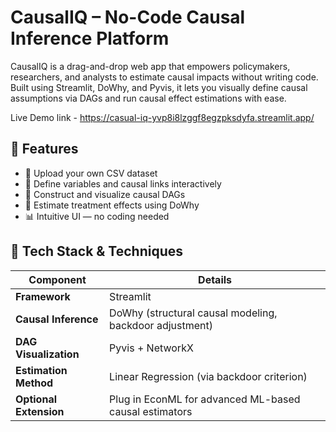 # CausalIQ – No-Code Causal Inference Platform

CausalIQ is a drag-and-drop web app that empowers policymakers, researchers, and analysts to estimate causal impacts without writing code. Built using Streamlit, DoWhy, and Pyvis, it lets you visually define causal assumptions via DAGs and run causal effect estimations with ease.

Live Demo link - https://casual-iq-yvp8i8lzggf8egzpksdyfa.streamlit.app/

## 🎯 Features

- 📁 Upload your own CSV dataset
- 🔄 Define variables and causal links interactively
- 🔗 Construct and visualize causal DAGs
- 🧪 Estimate treatment effects using DoWhy
- 📊 Intuitive UI — no coding needed

## 🧰 Tech Stack & Techniques

| Component              | Details                                                  |
|------------------------|----------------------------------------------------------|
| **Framework**          | Streamlit                                                |
| **Causal Inference**   | DoWhy (structural causal modeling, backdoor adjustment)  |
| **DAG Visualization**  | Pyvis + NetworkX                                         |
| **Estimation Method**  | Linear Regression (via backdoor criterion)               |
| **Optional Extension** | Plug in EconML for advanced ML-based causal estimators   |
